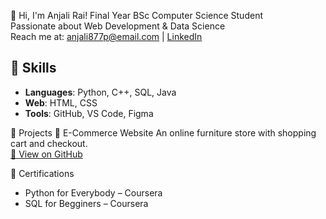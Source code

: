 👋 Hi, I'm Anjali Rai!
Final Year BSc Computer Science Student  
Passionate about Web Development & Data Science  
Reach me at: anjali877p@email.com | [LinkedIn](https://linkedin.com/in/anjali-rai2)


## 🚀 Skills
- **Languages**: Python, C++, SQL, Java 
- **Web**: HTML, CSS 
- **Tools**: GitHub, VS Code, Figma  

📂 Projects
🛒 E-Commerce Website
An online furniture store with shopping cart and checkout.  
[🔗 View on GitHub](https://github.com/bw-matrix-intern/Grothlink)

📜 Certifications

- Python for Everybody – Coursera  
- SQL for Begginers – Coursera

